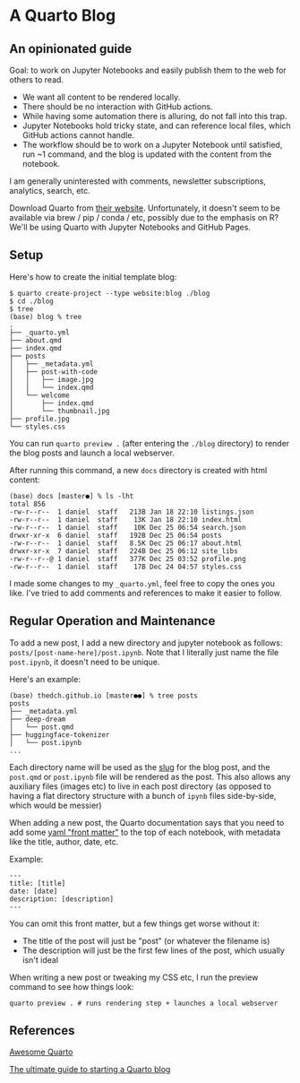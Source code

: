 # A Quarto Blog

## An opinionated guide

Goal: to work on Jupyter Notebooks and easily publish them to the web for others to read.
- We want all content to be rendered locally.
- There should be no interaction with GitHub actions.
- While having some automation there is alluring, do not fall into this trap.
- Jupyter Notebooks hold tricky state, and can reference local files, which GitHub actions cannot handle.
- The workflow should be to work on a Jupyter Notebook until satisfied, run ~1 command, and the blog is updated with the content from the notebook.

I am generally uninterested with comments, newsletter subscriptions, analytics, search, etc.

Download Quarto from [their website](https://quarto.org/docs/get-started/).
Unfortunately, it doesn't seem to be available via brew / pip / conda / etc, possibly due to the emphasis on R?
We'll be using Quarto with Jupyter Notebooks and GitHub Pages.

## Setup

Here's how to create the initial template blog:

```
$ quarto create-project --type website:blog ./blog
$ cd ./blog
$ tree
(base) blog % tree
.
├── _quarto.yml
├── about.qmd
├── index.qmd
├── posts
│   ├── _metadata.yml
│   ├── post-with-code
│   │   ├── image.jpg
│   │   └── index.qmd
│   └── welcome
│       ├── index.qmd
│       └── thumbnail.jpg
├── profile.jpg
└── styles.css
```

You can run `quarto preview .` (after entering the `./blog` directory) to render the blog posts and launch a local webserver.

After running this command, a new `docs` directory is created with html content:

```
(base) docs [master●] % ls -lht
total 856
-rw-r--r--  1 daniel  staff   213B Jan 18 22:10 listings.json
-rw-r--r--  1 daniel  staff    13K Jan 18 22:10 index.html
-rw-r--r--  1 daniel  staff    10K Dec 25 06:54 search.json
drwxr-xr-x  6 daniel  staff   192B Dec 25 06:54 posts
-rw-r--r--  1 daniel  staff   8.5K Dec 25 06:17 about.html
drwxr-xr-x  7 daniel  staff   224B Dec 25 06:12 site_libs
-rw-r--r--@ 1 daniel  staff   377K Dec 25 03:52 profile.png
-rw-r--r--  1 daniel  staff    17B Dec 24 04:57 styles.css
```

I made some changes to my `_quarto.yml`, feel free to copy the ones you like. I've tried to add comments and references to make it easier to follow.

## Regular Operation and Maintenance

To add a new post, I add a new directory and jupyter notebook as follows: `posts/[post-name-here]/post.ipynb`. Note that I literally just name the file `post.ipynb`, it doesn't
need to be unique.

Here's an example:

```
(base) thedch.github.io [master●●] % tree posts
posts
├── _metadata.yml
├── deep-dream
│   └── post.qmd
├── huggingface-tokenizer
│   └── post.ipynb
...
```

Each directory name will be used as the [slug](https://developer.mozilla.org/en-US/docs/Glossary/Slug) for the blog post,
and the `post.qmd` or `post.ipynb` file will be rendered as the post. This also allows any auxiliary files (images etc) to live in
each post directory (as opposed to having a flat directory structure with a bunch of `ipynb` files side-by-side, which would be messier)

When adding a new post, the Quarto documentation says that you need to add some
[yaml "front matter"](https://quarto.org/docs/tools/jupyter-lab.html#yaml-front-matter)
to the top of each notebook, with metadata like the title, author, date, etc.

Example:

```
---
title: [title]
date: [date]
description: [description]
---
```

You can omit this front matter, but a few things get worse without it:
- The title of the post will just be "post" (or whatever the filename is)
- The description will just be the first few lines of the post, which usually isn't ideal

When writing a new post or tweaking my CSS etc, I run the preview command to see how things look:

```
quarto preview . # runs rendering step + launches a local webserver
```

## References

[Awesome Quarto](https://github.com/mcanouil/awesome-quarto)

[The ultimate guide to starting a Quarto blog](https://albert-rapp.de/posts/13_quarto_blog_writing_guide/13_quarto_blog_writing_guide.html)
